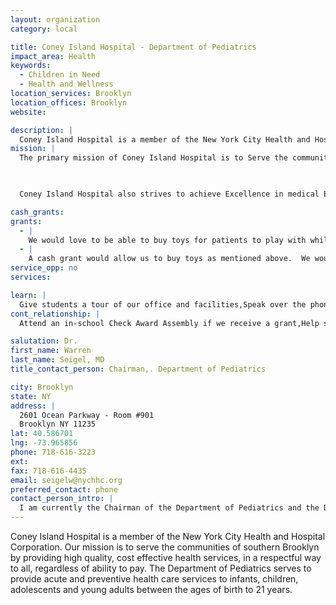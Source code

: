 ```yaml
---
layout: organization
category: local

title: Coney Island Hospital - Department of Pediatrics
impact_area: Health
keywords: 
  - Children in Need
  - Health and Wellness
location_services: Brooklyn
location_offices: Brooklyn
website: 

description: |
  Coney Island Hospital is a member of the New York City Health and Hospital Corporation.  Our mission is to serve the communities of southern Brooklyn by providing high quality, cost effective health services, in a respectful way to all, regardless of ability to pay.  The Department of Pediatrics serves to provide acute and preventive health care services to infants, children, adolescents and young adults between the ages of birth to 21 years.
mission: |
  The primary mission of Coney Island Hospital is to Serve the communities of southern Brooklyn by providing high quality, cost effective health care services in a respectful way to all, regardless of abitlity to pay.

  

  Coney Island Hospital also strives to achieve Excellence in medical Education, working in partnership with its academic affiliates

cash_grants: 
grants: 
  - |
    We would love to be able to buy toys for patients to play with while in the waiting rooms of our Pediatric Outpatient Department and Pediatric Emergency Room.  In addition, we need toys for children to play with while they are hospitalized.
  - |
    A cash grant would allow us to buy toys as mentioned above.  We would also be interested in buying books for children to read while waiting in the waiting rooms, inpatient unit and emergency room.
service_opp: no
services: 

learn: |
  Give students a tour of our office and facilities,Speak over the phone about our work
cont_relationship: |
  Attend an in-school Check Award Assembly if we receive a grant,Help students tell local newspapers and media about their grant and/or project with us,Collect pennies during the Penny Harvest next fall

salutation: Dr.
first_name: Warren
last_name: Seigel, MD
title_contact_person: Chairman,. Department of Pediatrics

city: Brooklyn
state: NY
address: |
  2601 Ocean Parkway - Room #901  
  Brooklyn NY 11235
lat: 40.586701
lng: -73.965856
phone: 718-616-3223
ext: 
fax: 718-616-4435
email: seigelw@nychhc.org
preferred_contact: phone
contact_person_intro: |
  I am currently the Chairman of the Department of Pediatrics and the Director of Adolescent Medicine here at Coney Island Hospital.  I have been at Coney Island Hospital for the past 17 years and direct the vision and mission of the department.  We care for infants, children, adolescents and young adults between the ages of birth to 21 years.  Our patients are primarily from poor and working class families, many of whom are recent immigrants to this country.  They are faced with many challenges in addition to requiring needed medical care including preventive care, e.g. immunizations.  As a city hospital, we are committed to making southern Brooklyn's communities the healthiest in New York City, through initiatives aimed at health promotion, disease precention and early detection.
---
```

Coney Island Hospital is a member of the New York City Health and Hospital Corporation.  Our mission is to serve the communities of southern Brooklyn by providing high quality, cost effective health services, in a respectful way to all, regardless of ability to pay.  The Department of Pediatrics serves to provide acute and preventive health care services to infants, children, adolescents and young adults between the ages of birth to 21 years.